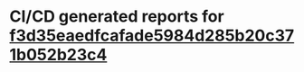 # CI/CD generated reports for [f3d35eaedfcafade5984d285b20c371b052b23c4](https://github.com/hydephp/develop/commit/f3d35eaedfcafade5984d285b20c371b052b23c4)
